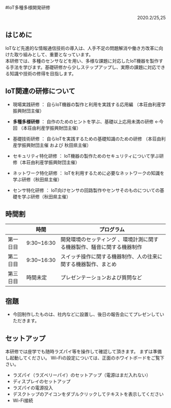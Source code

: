 
#IoT多種多様開発研修

<Div Align="right"> 2020.2/25,25 </Div>

## はじめに
IoTなど先進的な情報通信技術の導入は、人手不足の問題解消や働き方改革に向けた取り組みとして、重要となっています。\
本研修では、多種のセンサなどを用い、多様な課題に対応したIoT機器を製作する手法を学びます。基礎研修から少しステップアップし、実際の課題に対応できる知識や技術の修得を目指します。

## IoT関連の研修について

- 現場実践研修 ： 自らIoT機器の製作と利用を実践する応用編 （本荘由利産学振興財団主催）
- **多種多様研修** ： 自作のためのヒントを学ぶ、基礎以上応用未満の研修 ←今回 （本荘由利産学振興財団主催）
- 基礎技術研修 ： 自らIoTを実践するための基礎知識のための研修 （本荘由利産学振興財団主催 および 秋田県主催）

- セキュリティ特化研修 ： IoT機器の製作ためのセキュリティについて学ぶ研修（本荘由利産学振興財団主催）
- ネットワーク特化研修 ： IoTを利用するために必要なネットワークの知識を学ぶ研修（秋田県主催）
- センサ特化研修 ： IoT向けセンサの回路製作やセンサそのものについての基礎を学ぶ研修（秋田県主催）


## 時間割
| |時間|プログラム|
|---|---|---|
|第一日目|9:30~16:30|開発環境のセッティング 、環境計測に関する機器製作、騒音に関する機器制作|
|第二日目|9:30~16:30|スイッチ操作に関する機器制作、人の往来に関する機器製作、まとめ|
|第三日目|時間未定|プレゼンテーションおよび質問など|

## 宿題
- 今回制作したものは、社内などに設置し、後日の報告会にてプレゼンしていただきます。

## セットアップ
本研修では座学でも随時ラズパイ等を操作して確認して頂きます。
まずは準備し起動してください。
Wi-Fiの設定については、正面のホワイトボードをご覧下さい。
- ラズパイ（ラズベリーパイ）のセットアップ（電源はまだ入れない）
- ディスプレイのセットアップ
- ラズパイの電源投入
- デスクトップのアイコンをダブルクリックしてテキストを表示してください
- Wi-Fi接続
